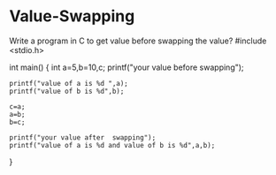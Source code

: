 # Value-Swapping
Write a program in C to get value before swapping the value?
#include <stdio.h>

int main() {
    int a=5,b=10,c;
    printf("your value before swapping");
    
    printf("value of a is %d ",a);
    printf("value of b is %d",b);
    
    c=a;
    a=b;
    b=c;
    
    printf("your value after  swapping");
    printf("value of a is %d and value of b is %d",a,b);

}

